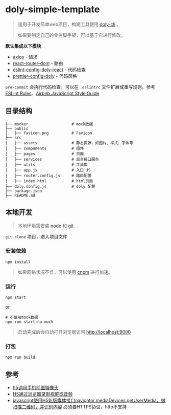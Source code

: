 # doly-simple-template

> 适用于开发简单web项目，构建工具使用 [doly-cli](https://github.com/doly-dev/doly-cli#readme) 。
> 
> 如果要制定自己的业务脚手架，可以基于它进行修改。



**默认集成以下模块**

- [axios](https://github.com/axios/axios) - 请求
- [react-router-dom](https://github.com/ReactTraining/react-router) - 路由
- [eslint-config-doly-react](https://github.com/doly-dev/eslint-config-doly/tree/master/packages/eslint-config-doly-react) - 代码检查
- [prettier-config-doly](https://github.com/doly-dev/prettier-config-doly) - 代码风格

`pre-commit` 会执行代码检查，可以在 `.eslintrc` 文件扩展或重写规则。参考 [ESLint Rules](http://eslint.cn/docs/rules/#stylistic-issues)、[Airbnb JavaScript Style Guide](https://github.com/airbnb/javascript)

## 目录结构

```
├── mocker                   # mock数据
├── public
│   ├── favicon.png          # Favicon
├── src
│   ├── assets               # 静态资源，如图片、样式、字体等
│   ├── components           # 组件
│   ├── pages                # 页面
│   ├── services             # 后台接口服务
│   ├── utils                # 工具库
│   ├── app.js               # 入口 JS
│   ├── router.config.js     # 路由配置
│   ├── index.html           # html页面
├── doly.config.js           # doly 配置
├── package.json
├── README.md

```

## 本地开发

> 本地环境需安装 [node](http://nodejs.org/) 和 [git](https://git-scm.com/)

`git clone` 项目，进入项目文件

### 安装依赖

```shell
npm install 
```

> 如果网络状况不佳，可以使用 [cnpm](https://cnpmjs.org/) 进行加速。

### 运行

```shell
npm start
```

or 

```shell
# 不使用mock数据
npm run start:no-mock
```

> 启动完成后会自动打开浏览器访问 [http://localhost:9000](http://localhost:9000)

### 打包

```shell
npm run build
```


## 参考

- [h5调用手机前置摄像头](https://www.jianshu.com/p/cdccf0e80fa8)
- [H5通过浏览器录制视屏或音频](https://blog.csdn.net/easyclub_hanjixin/article/details/76598533)
- [javascript使用H5新版媒体接口navigator.mediaDevices.getUserMedia，做扫描二维码，并识别内容](https://www.cnblogs.com/linx/p/10233162.html) 必须要HTTPS协议，http不支持


